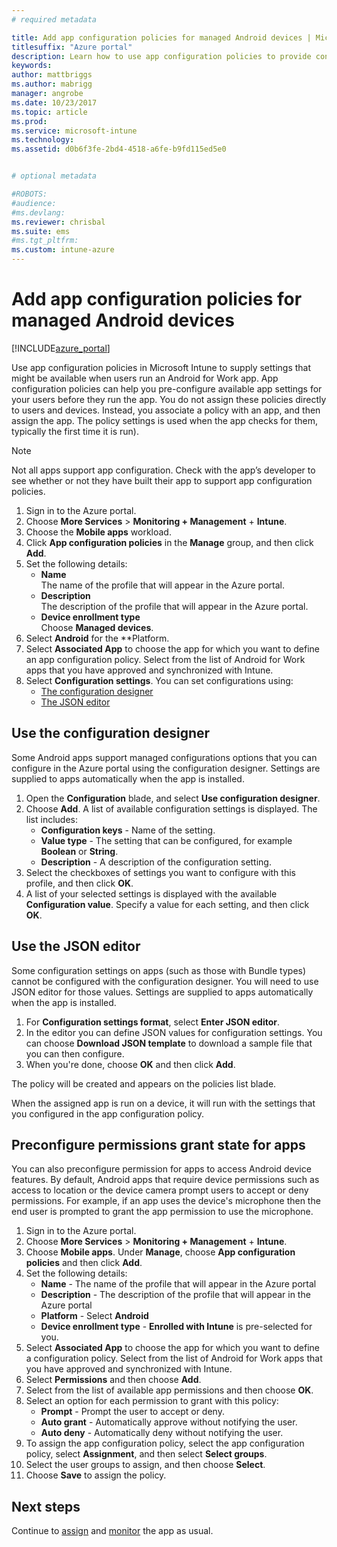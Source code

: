 ```yaml
---
# required metadata

title: Add app configuration policies for managed Android devices | Microsoft Docs
titlesuffix: "Azure portal"
description: Learn how to use app configuration policies to provide configuration data to an Android for Work app when it is run."
keywords:
author: mattbriggs
ms.author: mabrigg
manager: angrobe
ms.date: 10/23/2017
ms.topic: article
ms.prod:
ms.service: microsoft-intune
ms.technology:
ms.assetid: d0b6f3fe-2bd4-4518-a6fe-b9fd115ed5e0


# optional metadata

#ROBOTS:
#audience:
#ms.devlang:
ms.reviewer: chrisbal
ms.suite: ems
#ms.tgt_pltfrm:
ms.custom: intune-azure
---
```


# Add app configuration policies for managed Android devices

[!INCLUDE[azure_portal](./includes/azure_portal.md)]

Use app configuration policies in Microsoft Intune to supply settings that might be available when users run an Android for Work app. App configuration policies can help you pre-configure available app settings for your users before they run the app. 
You do not assign these policies directly to users and devices. Instead, you associate a policy with an app, and then assign the app. The policy settings is used when the app checks for them, typically the first time it is run).

> [!Note]  
> Not all apps support app configuration. Check with the app’s developer to see whether or not they have built their app to support app configuration policies.

1. Sign in to the Azure portal.
2. Choose **More Services** > **Monitoring + Management** + **Intune**.
3. Choose the **Mobile apps** workload.
4. Click **App configuration policies** in the **Manage** group, and then click **Add**.
5. Set the following details:
    - **Name**  
      The name of the profile that will appear in the Azure portal.
    - **Description**  
      The  description of the profile that will appear in the Azure portal.
    - **Device enrollment type**  
      Choose **Managed devices**.
6. Select **Android** for the **Platform.
7. Select **Associated App** to choose the app for which you want to define an  app configuration policy.  Select from the list of Android for Work apps that you have approved and synchronized with Intune.
8. Select **Configuration settings**. You can set configurations using:
    - [The configuration designer](#Use-the-configuration-designer)
    - [The JSON editor](#Use-the-JSON-editor)

## Use the configuration designer

Some Android apps support managed configurations options that you can configure in the Azure portal using the configuration designer. Settings are supplied to apps automatically when the app is installed.

1. Open the **Configuration** blade, and select **Use configuration designer**.
2. Choose **Add**. A list of  available configuration settings is displayed. The list includes:
    - **Configuration keys** - Name of the setting.
    - **Value type** - The setting that can be configured, for example **Boolean** or **String**.
    - **Description** - A description of the configuration setting.
3. Select the checkboxes of settings you want to configure with this profile, and then click **OK**.
4. A list of your selected settings is displayed with the available **Configuration value**. Specify a value for each setting, and then click **OK**.

## Use the JSON editor

Some configuration settings on apps (such as those with Bundle types) cannot be configured with the configuration designer.  You will need to use JSON editor for those values. Settings are supplied to apps automatically when the app is installed.

1. For **Configuration settings format**, select **Enter JSON editor**.
2. In the editor you can define JSON values for configuration settings. You can choose **Download JSON template** to download a sample file that you can then configure.
3. When you're done, choose **OK** and then click **Add**.

The policy will be created and appears on the policies list blade.

When the assigned app is run on a device, it will run with the settings that you configured in the app configuration policy.

## Preconfigure permissions grant state for apps

You can also preconfigure permission for apps to access Android device features. By default, Android apps that require device permissions such as access to location or the device camera prompt users to accept or deny permissions. For example, if an app uses the device's microphone then the end user is prompted to grant the app permission to use the microphone.

1. Sign in to the Azure portal.
2. Choose **More Services** > **Monitoring + Management** + **Intune**.
3. Choose **Mobile apps**. Under **Manage**, choose **App configuration policies** and then click **Add**.
4. Set the following details:
    - **Name** - The name of the profile that will appear in the Azure portal
    - **Description** - The  description of the profile that will appear in the Azure portal
    - **Platform** - Select **Android**
    - **Device enrollment type** - **Enrolled with Intune** is pre-selected for you.
5. Select **Associated App** to choose the app for which you want to define a configuration policy.  Select from the list of Android for Work apps that you have approved and synchronized with Intune.
6. Select **Permissions** and then choose **Add**.
7. Select from the list of available app permissions and then choose **OK**.
8. Select an option for each permission to grant with this policy:
    - **Prompt** - Prompt the user to accept or deny.
    - **Auto grant** - Automatically approve without notifying the user.
    - **Auto deny** - Automatically deny without notifying the user.
9. To assign the app configuration policy, select the app configuration policy, select **Assignment**, and then select **Select groups**.
10. Select the user groups to assign, and then choose **Select**.
11. Choose **Save** to assign the policy.

## Next steps

Continue to [assign](apps-deploy.md) and [monitor](apps-monitor.md) the app as usual.

